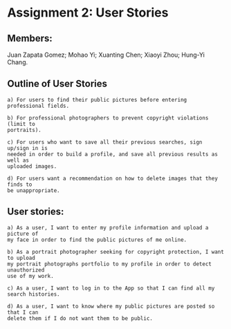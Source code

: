 Assignment 2: User Stories
====

Members:
----
Juan Zapata Gomez;
Mohao Yi;
Xuanting Chen;
Xiaoyi Zhou;
Hung-Yi Chang.


Outline of User Stories 
----
	a) For users to find their public pictures before entering professional fields.
	
	b) For professional photographers to prevent copyright violations (limit to 
	portraits).
	
	c) For users who want to save all their previous searches, sign up/sign in is 
	needed in order to build a profile, and save all previous results as well as 
	uploaded images.
	
	d) For users want a recommendation on how to delete images that they finds to 
	be unappropriate.


User stories:
----
	a) As a user, I want to enter my profile information and upload a picture of 
	my face in order to find the public pictures of me online. 
	
	b) As a portrait photographer seeking for copyright protection, I want to upload 
	my portrait photographs portfolio to my profile in order to detect unauthorized 
	use of my work.
	
	c) As a user, I want to log in to the App so that I can find all my search histories.
	
	d) As a user, I want to know where my public pictures are posted so that I can 
	delete them if I do not want them to be public.















